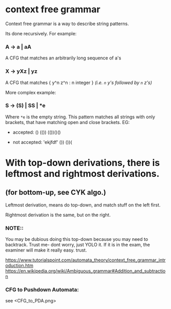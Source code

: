 
# context free grammar


Context free grammar is a way to describe string patterns.

Its done recursively.
For example:

###    A  ->  a | aA
A CFG that matches an arbitrarily long sequence of a's

###    X  ->  yXz | yz
A CFG that matches { y^n z^n  :  n integer }
*(i.e. `n` y's followed by `n` z's)*



More complex example:

###    S  ->   (S) | SS |  *e
Where `*e` is the empty string.
This pattern matches all strings with only brackets,
that have matching open and close brackets.
EG:
- accepted:
()
(())
(())()()

- not accepted:
'ekjfdf'
())
())(


# With top-down derivations, there is leftmost and rightmost derivations.
## (for bottom-up, see CYK algo.) 

Leftmost derivation, means do top-down, and match stuff on the left first.

Rightmost derivation is the same, but on the right.

### NOTE::
You may be dubious doing this top-down because you may need to backtrack.
Trust me- dont worry, just YOLO it. If it is in the exam, the examiner will make it really easy.
trust.

https://www.tutorialspoint.com/automata_theory/context_free_grammar_introduction.htm
https://en.wikipedia.org/wiki/Ambiguous_grammar#Addition_and_subtraction



### CFG to Pushdown Automata:
see <CFG_to_PDA.png>


